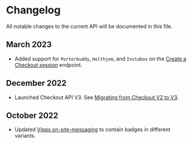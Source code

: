 <!-- START_METADATA
---
title: Checkout API changelog
sidebar_label: Changelog
sidebar_position: 26
pagination_next: null
pagination_prev: null
---
END_METADATA -->

# Changelog

All notable changes to the current API will be documented in this file.

## March 2023

* Added support for `Porterbuddy`, `Helthjem`, and `Instabox` on the 
  [Create a Checkout session](https://developer.vippsmobilepay.com/api/checkout/#tag/Session/paths/~1session/post) endpoint.

## December 2022

* Launched Checkout API V3. See [Migrating from Checkout V2 to V3](vipps-checkout-api-migration-v3).

## October 2022

* Updated [Vipps on-site-messaging](https://developer.vippsmobilepay.com/docs/APIs/checkout-api/vipps-checkout-on-site-messaging) to contain badges in different variants.
